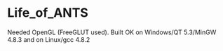Life_of_ANTS
============

Needed OpenGL (FreeGLUT used).
Built OK on Windows/QT 5.3/MinGW 4.8.3 and on Linux/gcc 4.8.2
